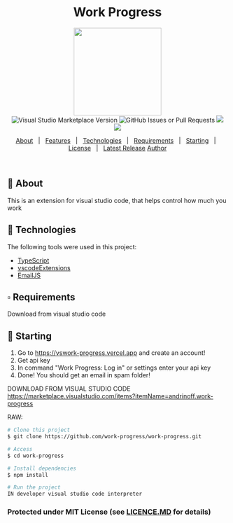 <h1 align="center">Work Progress</h1>

<p align="center">
  <img src = "https://i.imgur.com/lqnLurl.png" height = 200px width = 200px>
  <br>
  <img alt="Visual Studio Marketplace Version" src="https://img.shields.io/visual-studio-marketplace/v/andrinoff.work-progress">
  <img alt="GitHub Issues or Pull Requests" src="https://img.shields.io/github/issues/work-progress/work-progress">
  <img src="https://img.shields.io/visual-studio-marketplace/d/andrinoff.work-progress"> <img src="https://img.shields.io/github/license/work-progress/work-progress">

</p>




<p align="center">
  <a href="#dart-about">About</a> &#xa0; | &#xa0; 
  <a href="#sparkles-features">Features</a> &#xa0; | &#xa0;
  <a href="#rocket-technologies">Technologies</a> &#xa0; | &#xa0;
  <a href="#white_check_mark-requirements">Requirements</a> &#xa0; | &#xa0;
  <a href="#checkered_flag-starting">Starting</a> &#xa0; | &#xa0;
  <a href="LICENCE">License</a> &#xa0; | &#xa0;
  <a href= "https://github.com/work-progress/work-progress/releases/latest"> Latest Release</a>
  <a href="https://github.com/andrinoff" target="_blank">Author</a>
</p>

<br>

## 🎯 About ##

This is an extension for visual studio code, that helps control how much you work


## 🚀 Technologies ##

The following tools were used in this project:

- [TypeScript](https://www.typescriptlang.org/)
- [vscodeExtensions](https://code.visualstudio.com/api/)
- [EmailJS](https://www.emailjs.com/)


## ▫️ Requirements ##

Download from visual studio code

## 🏁 Starting ##

1. Go to https://vswork-progress.vercel.app and create an account!
2. Get api key
3. In command "Work Progress: Log in" or settings enter your api key
4. Done! You should get an email in spam folder!



DOWNLOAD FROM VISUAL STUDIO CODE
https://marketplace.visualstudio.com/items?itemName=andrinoff.work-progress

RAW:
```bash
# Clone this project
$ git clone https://github.com/work-progress/work-progress.git

# Access
$ cd work-progress

# Install dependencies
$ npm install

# Run the project
IN developer visual studio code interpreter
```

### Protected under MIT License (see [LICENCE.MD](LICENCE.MD) for details)
